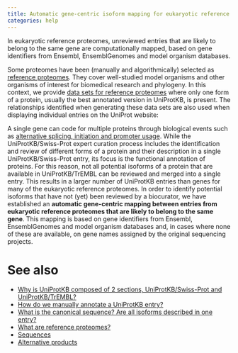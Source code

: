 ```yaml
---
title: Automatic gene-centric isoform mapping for eukaryotic reference proteome entries
categories: help
---
```


In eukaryotic reference proteomes, unreviewed entries that are likely to belong to the same gene are computationally mapped, based on gene identifiers from Ensembl, EnsemblGenomes and model organism databases.

Some proteomes have been (manually and algorithmically) selected as [reference proteomes](https://www.uniprot.org/help/reference%5Fproteome). They cover well-studied model organisms and other organisms of interest for biomedical research and phylogeny. In this context, we provide [data sets for reference proteomes](https://ftp.uniprot.org/pub/databases/uniprot/current%5Frelease/knowledgebase/reference%5Fproteomes) where only one form of a protein, usually the best annotated version in UniProtKB, is present. The relationships identified when generating these data sets are also used when displaying individual entries on the UniProt website:

A single gene can code for multiple proteins through biological events such as [alternative splicing, initiation and promoter usage](https://www.uniprot.org/help/alternative%5Fproducts). While the UniProtKB/Swiss-Prot expert curation process includes the identification and review of different forms of a protein and their description in a single UniProtKB/Swiss-Prot entry, its focus is the functional annotation of proteins. For this reason, not all potential isoforms of a protein that are available in UniProtKB/TrEMBL can be reviewed and merged into a single entry. This results in a larger number of UniProtKB entries than genes for many of the eukaryotic reference proteomes. In order to identify potential isoforms that have not (yet) been reviewed by a biocurator, we have established an **automatic gene-centric mapping between entries from eukaryotic reference proteomes that are likely to belong to the same gene**. This mapping is based on gene identifiers from Ensembl, EnsemblGenomes and model organism databases and, in cases where none of these are available, on gene names assigned by the original sequencing projects.

# See also

-   [Why is UniProtKB composed of 2 sections, UniProtKB/Swiss-Prot and UniProtKB/TrEMBL?](https://www.uniprot.org/help/uniprotkb%5Fsections)
-   [How do we manually annotate a UniProtKB entry?](https://www.uniprot.org/help/manual%5Fcuration)
-   [What is the canonical sequence? Are all isoforms described in one entry?](https://www.uniprot.org/help/canonical%5Fand%5Fisoforms)
-   [What are reference proteomes?](https://www.uniprot.org/help/reference%5Fproteome)
-   [Sequences](https://www.uniprot.org/help/sequences)
-   [Alternative products](https://www.uniprot.org/help/alternative%5Fproducts)

